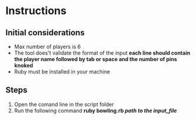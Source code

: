 #   Instructions

## Initial considerations
*   Max number of players is 6
*   The tool does't validate the format of the input **each line should contain the player name followed by tab or space and the number of pins knoked**
*   Ruby must be installed in your machine

## Steps

1. Open the comand line in the script folder
2. Run the following command **ruby bowling.rb *path to the input_file***